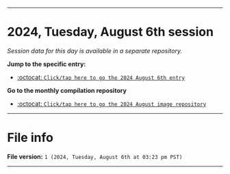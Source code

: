 
***

# 2024, Tuesday, August 6th session

_Session data for this day is available in a separate repository._

**Jump to the specific entry:**

- [:octocat: `Click/tap here to go the 2024 August 6th entry`](https://github.com/seanpm2001/SeansLifeArchive_Images_ModernSmurfsVillage_Y2024_V8/tree/SeansLifeArchive_ModernSmurfsVillage_Y2024_V8_Main-dev/2024/08_August/06/)

**Go to the monthly compilation repository**

- [:octocat: `Click/tap here to go the 2024 August image repository`](https://github.com/seanpm2001/SeansLifeArchive_Images_ModernSmurfsVillage_Y2024_V8/)

***

# File info

**File version:** `1 (2024, Tuesday, August 6th at 03:23 pm PST)`

***
